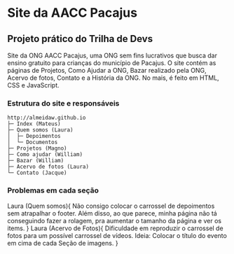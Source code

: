 # Site da AACC Pacajus
## Projeto prático do Trilha de Devs

Site da ONG AACC Pacajus, uma ONG sem fins lucrativos que busca dar ensino 
gratuito para crianças do município de Pacajus.
O site contém as páginas de Projetos, Como Ajudar a ONG, Bazar realizado pela ONG, Acervo de fotos, Contato e a História da ONG. 
No mais, é feito em HTML, CSS e JavaScript. 

### Estrutura do site e responsáveis

```
http://almeidaw.github.io
├─ Index (Mateus)
├─ Quem somos (Laura)
│  ├─ Depoimentos
│  └─ Documentos
├─ Projetos (Magno)
├─ Como ajudar (William)
├─ Bazar (William)
├─ Acervo de fotos (Laura)
└─ Contato (Jacque)
```
### Problemas em cada seção
Laura (Quem somos){
    Não consigo colocar o carrossel de depoimentos sem atrapalhar o footer. Além disso, ao que parece, minha página não tá conseguindo fazer a rolagem, pra aumentar o tamanho da página e ver os items.
}
Laura (Acervo de Fotos){
    Dificuldade em reproduzir o carrossel de fotos para um possível carrossel de vídeos. Ideia: Colocar o título do evento em cima de cada Seção de imagens. 
}